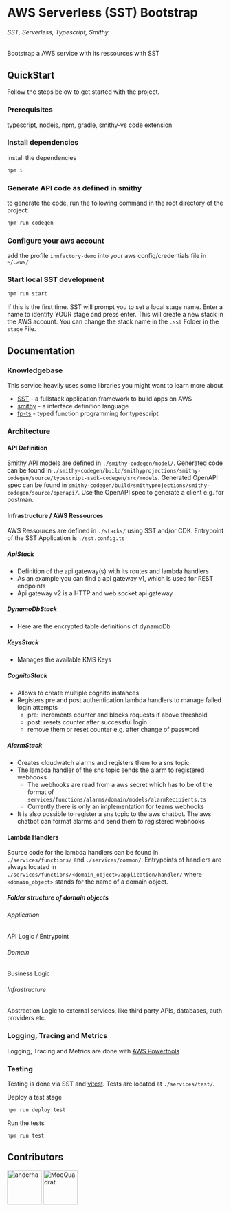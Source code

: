 # AWS Serverless (SST) Bootstrap

###### SST, Serverless, Typescript, Smithy

Bootstrap a AWS service with its ressources with SST

## QuickStart

Follow the steps below to get started with the project.

### Prerequisites

typescript, nodejs, npm, gradle, smithy-vs code extension

### Install dependencies

install the dependencies

```bash
npm i
```

### Generate API code as defined in smithy

to generate the code, run the following command in the root directory of the project:

```bash
npm run codegen
```

### Configure your aws account

add the profile `innfactory-demo` into your aws config/credentials file in `~/.aws/`

### Start local SST development

```bash
npm run start
```

If this is the first time. SST will prompt you to set a local stage name.
Enter a name to identify YOUR stage and press enter.
This will create a new stack in the AWS account.
You can change the stack name in the `.sst` Folder in the `stage` File.

## Documentation

### Knowledgebase

This service heavily uses some libraries you might want to learn more about

-   [SST](https://sst.dev/) - a fullstack application framework to build apps on AWS
-   [smithy](https://smithy.io/2.0/index.html) - a interface definition language
-   [fp-ts](https://gcanti.github.io/fp-ts/) - typed function programming for typescript

### Architecture

#### API Definition

Smithy API models are defined in `./smithy-codegen/model/`. Generated code can be found in `./smithy-codegen/build/smithyprojections/smithy-codegen/source/typescript-ssdk-codegen/src/models`. Generated OpenAPI spec can be found in `smithy-codegen/build/smithyprojections/smithy-codegen/source/openapi/`. Use the OpenAPI spec to generate a client e.g. for postman.

#### Infrastructure / AWS Ressources

AWS Ressources are defined in `./stacks/` using SST and/or CDK. Entrypoint of the SST Application is `./sst.config.ts`

##### ApiStack

-   Definition of the api gateway(s) with its routes and lambda handlers
-   As an example you can find a api gateway v1, which is used for REST endpoints
-   Api gateway v2 is a HTTP and web socket api gateway

##### DynamoDbStack

-   Here are the encrypted table definitions of dynamoDb

##### KeysStack

-   Manages the available KMS Keys

##### CognitoStack

-   Allows to create multiple cognito instances
-   Registers pre and post authentication lambda handlers to manage failed login attempts
    -   pre: increments counter and blocks requests if above threshold
    -   post: resets counter after successful login
    -   remove them or reset counter e.g. after change of password

##### AlarmStack

-   Creates cloudwatch alarms and registers them to a sns topic
-   The lambda handler of the sns topic sends the alarm to registered webhooks
    -   The webhooks are read from a aws secret which has to be of the format of `services/functions/alarms/domain/models/alarmRecipients.ts`
    -   Currently there is only an implementation for teams webhooks
-   It is also possible to register a sns topic to the aws chatbot. The aws chatbot can format alarms and send them to registered webhooks

#### Lambda Handlers

Source code for the lambda handlers can be found in `./services/functions/` and `./services/common/`. Entrypoints of handlers are always located in `./services/functions/<domain_object>/application/handler/` where `<domain_object>` stands for the name of a domain object.

##### Folder structure of domain objects

###### Application

API Logic / Entrypoint

###### Domain

Business Logic

###### Infrastructure

Abstraction Logic to external services, like third party APIs, databases, auth providers etc.

### Logging, Tracing and Metrics

Logging, Tracing and Metrics are done with [AWS Powertools](https://awslabs.github.io/aws-lambda-powertools-typescript/latest/)

### Testing

Testing is done via SST and [vitest](https://vitest.dev/). Tests are located at `./services/test/`.

Deploy a test stage

```bash
npm run deploy:test
```

Run the tests

```bash
npm run test
```

## Contributors

<a href="https://github.com/anderha"><img src="https://avatars.githubusercontent.com/u/36031262?v=4" title="anderha" width="80" height="80"></a>
<a href="https://github.com/MoeQuadrat"><img src="https://avatars.githubusercontent.com/u/53238135?v=4" title="MoeQuadrat" width="80" height="80"></a>
